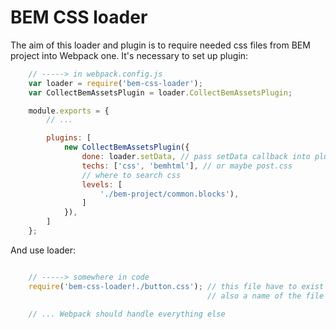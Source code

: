 BEM CSS loader
==============

The aim of this loader and plugin is to require needed css files from BEM project into Webpack one.
It's necessary to set up plugin:

```js
    // -----> in webpack.config.js
    var loader = require('bem-css-loader');
    var CollectBemAssetsPlugin = loader.CollectBemAssetsPlugin;

    module.exports = {
        // ...

        plugins: [
            new CollectBemAssetsPlugin({
                done: loader.setData, // pass setData callback into plugin
                techs: ['css', 'bemhtml'], // or maybe post.css
                // where to search css
                levels: [
                    './bem-project/common.blocks'),
                ]
            }),
        ]
    };
```

And use loader:

```js

    // -----> somewhere in code
    require('bem-css-loader!./button.css'); // this file have to exist and should be created manually,
                                            // also a name of the file is the name of BEM-block

    // ... Webpack should handle everything else
```
